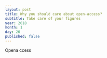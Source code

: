 ```yaml
---
layout: post
title: Why you should care about open-access?
subtitle: Take care of your figures
year: 2018
month: 1
day: 26
published: false
---
```


Opena ccess
